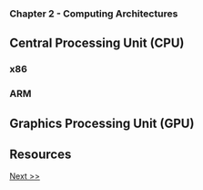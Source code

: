 ### Chapter 2 - Computing Architectures

## Central Processing Unit (CPU)

### x86

### ARM

## Graphics Processing Unit (GPU)

## Resources

[Next >>](040-chapter-03.md)
